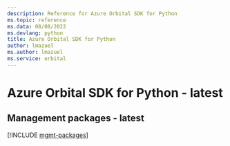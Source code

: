 ```yaml
---
description: Reference for Azure Orbital SDK for Python
ms.topic: reference
ms.data: 08/08/2022
ms.devlang: python
title: Azure Orbital SDK for Python
author: lmazuel
ms.author: lmazuel
ms.service: orbital
---
```

# Azure Orbital SDK for Python - latest

## Management packages - latest
[!INCLUDE [mgmt-packages](orbital-mgmt-index.md)]